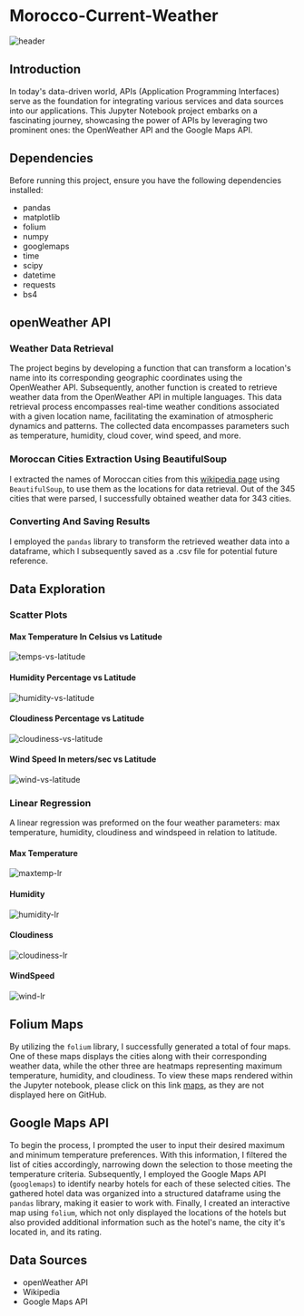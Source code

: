 # Morocco-Current-Weather
![header](/Weather_Data/head.png)
## Introduction
In today's data-driven world, APIs (Application Programming Interfaces) serve as the foundation for integrating various services and data sources into our applications. This Jupyter Notebook project embarks on a fascinating journey, showcasing the power of APIs by leveraging two prominent ones: the OpenWeather API and the Google Maps API.

## Dependencies
Before running this project, ensure you have the following dependencies installed:
- pandas
- matplotlib
- folium
- numpy
- googlemaps
- time
- scipy
- datetime
- requests
- bs4

## openWeather API
### Weather Data Retrieval
The project begins by developing a function that can transform a location's name into its corresponding geographic coordinates using the OpenWeather API. Subsequently, another function is created to retrieve weather data from the OpenWeather API in multiple languages. This data retrieval process encompasses real-time weather conditions associated with a given location name, facilitating the examination of atmospheric dynamics and patterns. The collected data encompasses parameters such as temperature, humidity, cloud cover, wind speed, and more.

### Moroccan Cities Extraction Using BeautifulSoup
I extracted the names of Moroccan cities from this [wikipedia page](https://fr.wikipedia.org/wiki/Liste_des_villes_du_Maroc) using `BeautifulSoup`, to use them as the locations for data retrieval. Out of the 345 cities that were parsed, I successfully obtained weather data for 343 cities.

### Converting And Saving Results
I employed the `pandas` library to transform the retrieved weather data into a dataframe, which I subsequently saved as a .csv file for potential future reference.


## Data Exploration
### Scatter Plots
#### Max Temperature In Celsius vs Latitude
![temps-vs-latitude](/Weather_Data/temp_vs_lat.png)
#### Humidity Percentage vs Latitude
![humidity-vs-latitude](/Weather_Data/humidity_vs_lat.png)
#### Cloudiness Percentage vs Latitude
![cloudiness-vs-latitude](/Weather_Data/cloudiness_vs_lat.png)
#### Wind Speed In meters/sec vs Latitude
![wind-vs-latitude](/Weather_Data/wind_vs_lat.png)

### Linear Regression
A linear regression was preformed on the four weather parameters: max temperature, humidity, cloudiness and windspeed in relation to latitude.
#### Max Temperature
![maxtemp-lr](/Weather_Data/lr_temp_vs_lat.png)
#### Humidity
![humidity-lr](/Weather_Data/lr_humdity_vs_lat.png)
#### Cloudiness
![cloudiness-lr](/Weather_Data/lr_cloudiness_vs_lat.png)
#### WindSpeed
![wind-lr](/Weather_Data/lr_wind_vs_lat.png)

## Folium Maps
By utilizing the `folium` library, I successfully generated a total of four maps. One of these maps displays the cities along with their corresponding weather data, while the other three are heatmaps representing maximum temperature, humidity, and cloudiness. To view these maps rendered within the Jupyter notebook, please click on this link [maps](https://nbviewer.org/github/3vil-M0rty/Morocco-Current-Weather/blob/main/Morocco_Today%27s_Weather.ipynb), as they are not displayed here on GitHub.

## Google Maps API
To begin the process, I prompted the user to input their desired maximum and minimum temperature preferences. With this information, I filtered the list of cities accordingly, narrowing down the selection to those meeting the temperature criteria. Subsequently, I employed the Google Maps API (`googlemaps`) to identify nearby hotels for each of these selected cities. The gathered hotel data was organized into a structured dataframe using the `pandas` library, making it easier to work with. Finally, I created an interactive map using `folium`, which not only displayed the locations of the hotels but also provided additional information such as the hotel's name, the city it's located in, and its rating.

## Data Sources
- openWeather API
- Wikipedia
- Google Maps API
